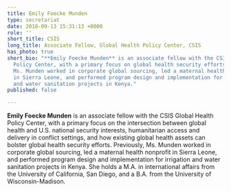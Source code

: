 ```yaml
---
title: Emily Foecke Munden
type: secretariat
date: 2018-09-13 15:31:13 +0000
role: ''
short_title: CSIS
long_title: Associate Fellow, Global Health Policy Center, CSIS
has_photo: true
short_bio: "**Emily Foecke Munden** is an associate fellow with the CSIS Global Health
  Policy Center, with a primary focus on global health security efforts. Previously,
  Ms. Munden worked in corporate global sourcing, led a maternal health nonprofit
  in Sierra Leone, and performed program design and implementation for irrigation
  and water sanitation projects in Kenya."
published: false

---
```

**Emily Foecke Munden** is an associate fellow with the CSIS Global Health Policy Center, with a primary focus on the intersection between global health and U.S. national security interests, humanitarian access and delivery in conflict settings, and how existing global health assets can bolster global health security efforts. Previously, Ms. Munden worked in corporate global sourcing, led a maternal health nonprofit in Sierra Leone, and performed program design and implementation for irrigation and water sanitation projects in Kenya. She holds a M.A. in international affairs from the University of California, San Diego, and a B.A. from the University of Wisconsin-Madison.